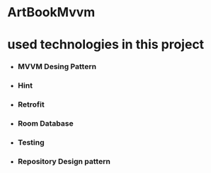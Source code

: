 # ArtBookMvvm

# used technologies in this project 
- ### MVVM Desing Pattern
- ### Hint
- ### Retrofit
- ### Room Database
- ### Testing
- ### Repository Design pattern

